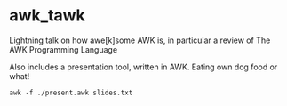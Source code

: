 # awk_tawk

Lightning talk on how awe[k]some AWK is, in particular a review of The AWK Programming Language

Also includes a presentation tool, written in AWK. Eating own dog food or what!

    awk -f ./present.awk slides.txt

